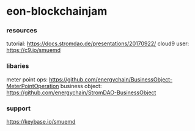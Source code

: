 # eon-blockchainjam

### resources
tutorial: https://docs.stromdao.de/presentations/20170922/
cloud9 user: https://c9.io/smuemd

### libaries
meter point ops: https://github.com/energychain/BusinessObject-MeterPointOperation
business object: https://github.com/energychain/StromDAO-BusinessObject


### support
https://keybase.io/smuemd
